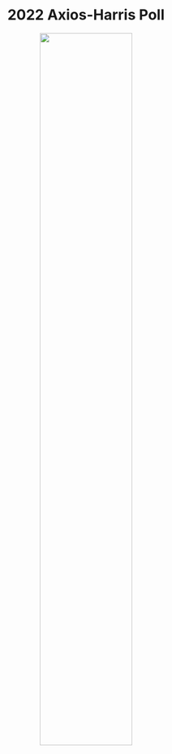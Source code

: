 <h1 align="center"> 2022 Axios-Harris Poll </h1>

<p align="center">
  <img src="https://github.com/nrennie/tidytuesday/blob/main/2022/2022-05-31/20220531.png?raw=true" width="60%">
</p>